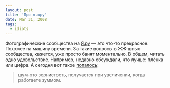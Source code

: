 ```yaml
---
layout: post
title: 'Про я.вру'
date: Mar 31, 2008
tags:
  - idiots
---
```


Фотографические сообщества на [Я.ру](http://wow.ya.ru/) — это что-то прекрасное. Похожее на машину времени. За такие вопросы в ЖЖ-шных сообщества, кажется, уже просто банят моментально. В общем, читать одно удовольствие. Например, недавно обсуждали, что лучше: плёнка или цифра. А сегодня вот такое [попалось](http://clubs.ya.ru/4611686018427387939/replies.xml?item_no=12517&parent_id=12597&with_parent=1):

> шум-это зернистость, получается при увеличении, когда работаете зуммом.
